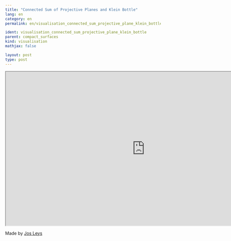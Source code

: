 ```yaml
---
title: "Connected Sum of Projective Planes and Klein Bottle"
lang: en
category: en
permalink: en/visualisation_connected_sum_projective_plane_klein_bottle

ident: visualisation_connected_sum_projective_plane_klein_bottle
parent: compact_surfaces
kind: visualisation
mathjax: false

layout: post
type: post
---
```



<div class="resource vid">
<iframe width="900" height="500"
	src="https://www.youtube.com/embed/i0KfrQ3dg9k?rel=0">
</iframe>
</div>

Made by <a href="http://www.josleys.com/" target="_blank">Jos Leys</a>
